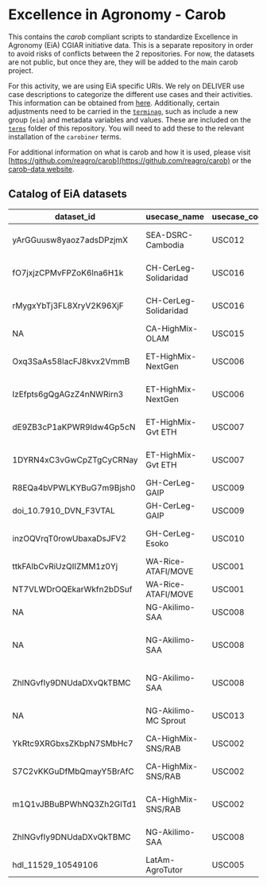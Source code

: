 # Excellence in Agronomy - Carob

This contains the *carob* compliant scripts to standardize Excellence in Agronomy (EiA) CGIAR initiative data. This is a separate repository in order to avoid risks of conflicts between the 2 repositories. For now, the datasets are not public, but once they are, they will be added to the main carob project.

For this activity, we are using EiA specific URIs. We rely on DELIVER use case descriptions to categorize the different use cases and their activities. This information can be obtained from [here](https://my.eia.cgiar.org/api/v1/usecases/). Additionally, certain adjustments need to be carried in the [`terminag`](https://github.com/reagro/terminag), such as include a new group (`eia`) and metadata variables and values. These are included on the [`terms`](https://github.com/EiA2030/eia-carob) folder of this repository. You will need to add these to the relevant installation of the `carobiner` terms.

For additional information on what is carob and how it is used, please visit [https://github.com/reagro/carob](https://github.com/reagro/carob) or the [carob-data website](https://carob-data.org/).

## Catalog of EiA datasets
|dataset_id | usecase_name | usecase_code | activity | folder_name |
|---|---|---|---|---|
| yArGGuusw8yaoz7adsDPzjmX | SEA-DSRC-Cambodia | USC012 | validation | Cambodia-DSRC-Validation |
| fO7jxjzCPMvFPZoK6lna6H1k | CH-CerLeg-Solidaridad | USC016 | addon | Chinyanja-Solidaridad-Soy-AddOn |
| rMygxYbTj3FL8XryV2K96XjF | CH-CerLeg-Solidaridad | USC016 | experiment | Chinyanja-Solidaridad-Soy-NOT |
| NA | CA-HighMix-OLAM | USC015 | addon | DRC-Coffee-AddOn |
| Oxq3SaAs58lacFJ8kvx2VmmB | ET-HighMix-NextGen | USC006 | addon | Ethiopia-DigitalGreen-AddOn |
| IzEfpts6gQgAGzZ4nNWRirn3 | ET-HighMix-NextGen | USC006 | validation | Ethiopia-DigitalGreen-Validation |
| dE9ZB3cP1aKPWR9Idw4Gp5cN | ET-HighMix-Gvt ETH | USC007 | addon | Ethiopia-Fertilizer-Addon |
| 1DYRN4xC3vGwCpZTgCyCRNay | ET-HighMix-Gvt ETH | USC007 | validation | Ethiopia-Fertilizer-Validation |
| R8EQa4bVPWLKYBuG7m9Bjsh0 | GH-CerLeg-GAIP | USC009 | addon | Ghana-GAIP-AddOn |
| doi_10.7910_DVN_F3VTAL | GH-CerLeg-GAIP | USC009 | other | NA |
| inzOQVrqT0rowUbaxaDsJFV2 | GH-CerLeg-Esoko | USC010 | experiment | Ghana-Soybean-NOT |
| ttkFAIbCvRiUzQIIZMM1z0Yj | WA-Rice-ATAFI/MOVE | USC001 | addon | Nigeria-ATAFI-AddOn |
| NT7VLWDrOQEkarWkfn2bDSuf | WA-Rice-ATAFI/MOVE | USC001 | validation | Nigeria-ATAFI-AddOn |
| NA | NG-Akilimo-SAA | USC008 | addon | Nigeria-SAA-AdOn |
| NA | NG-Akilimo-SAA | USC008 | experiment | Nigeria-SAA-Experiment-PlantingDate |
| ZhlNGvfIy9DNUdaDXvQkTBMC | NG-Akilimo-SAA | USC008 | validation | Nigeria-SAA-Validation |
| NA | NG-Akilimo-MC Sprout | USC013 | addon | Nigeria-Sprout-AddOn |
| YkRtc9XRGbxsZKbpN7SMbHc7 | CA-HighMix-SNS/RAB | USC002 | addon | Rwanda-RAB-AddOn |
| S7C2vKKGuDfMbQmayY5BrAfC | CA-HighMix-SNS/RAB | USC002 | other | Rwanda-RAB-Rice-partners |
| m1Q1vJBBuBPWhNQ3Zh2GITd1 | CA-HighMix-SNS/RAB | USC002 | validation | Rwanda-RAB-Validation |
| ZhlNGvfIy9DNUdaDXvQkTBMC | NG-Akilimo-SAA | USC008 | validation | SA-PlantingDate-Validation |
| hdl_11529_10549106 | LatAm-AgroTutor | USC005 | validation | NA |
